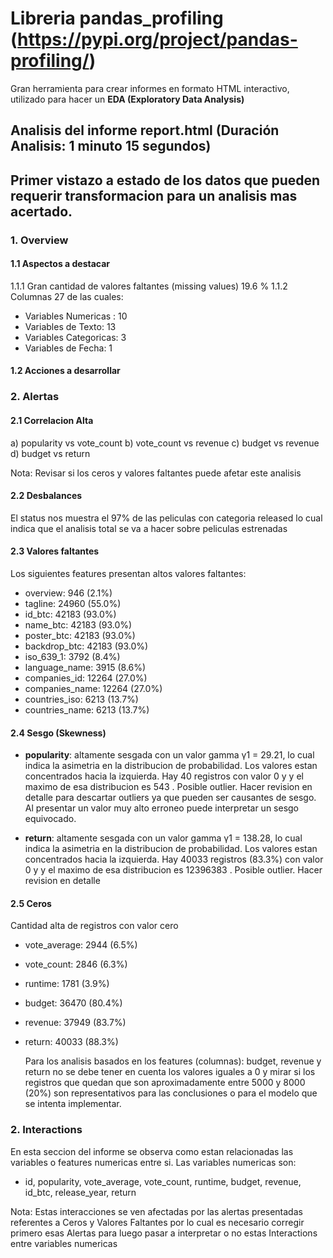 # Libreria pandas_profiling (https://pypi.org/project/pandas-profiling/)

Gran herramienta para crear informes en formato HTML interactivo, utilizado para hacer un **EDA (Exploratory Data Analysis)**

## Analisis del informe report.html (Duración Analisis: 1 minuto 15 segundos)
## Primer vistazo a estado de los datos que pueden requerir transformacion para un analisis mas acertado.

### 1. Overview

#### 1.1 Aspectos a destacar

1.1.1 Gran cantidad de valores faltantes (missing values) 19.6 %
1.1.2 Columnas 27 de las cuales:
- Variables Numericas :        10
- Variables de Texto:          13
- Variables Categoricas:        3
- Variables de Fecha:           1


#### 1.2 Acciones a desarrollar

### 2. Alertas

#### 2.1 Correlacion Alta

a) popularity vs vote_count
b) vote_count vs revenue
c) budget vs revenue
d) budget vs return

Nota: Revisar si los ceros y valores faltantes puede afetar este analisis

#### 2.2 Desbalances

El status nos muestra el 97% de las peliculas con categoria released lo cual indica que el analisis total se va a hacer sobre peliculas estrenadas

#### 2.3 Valores faltantes

Los siguientes features presentan altos valores faltantes:

- overview:         946 (2.1%) 
- tagline:        24960 (55.0%)
- id_btc:         42183 (93.0%) 
- name_btc:       42183 (93.0%) 
- poster_btc:     42183 (93.0%) 
- backdrop_btc:   42183 (93.0%) 
- iso_639_1:       3792 (8.4%) 
- language_name:   3915 (8.6%) 
- companies_id:   12264 (27.0%) 
- companies_name: 12264 (27.0%) 
- countries_iso:   6213 (13.7%) 
- countries_name:  6213 (13.7%) 

#### 2.4 Sesgo (Skewness)

- **popularity**: altamente sesgada con un valor gamma γ1 = 29.21, lo cual indica la asimetria en la distribucion de probabilidad.
  Los valores estan concentrados hacia la izquierda.
  Hay 40 registros con valor 0 y y el maximo de esa distribucion es 543 . Posible outlier.
  Hacer revision en detalle para descartar outliers ya que pueden ser causantes de sesgo. Al presentar un valor muy alto erroneo puede interpretar un sesgo equivocado.

- **return**: altamente sesgada con un valor gamma γ1 = 138.28, lo cual indica la asimetria en la distribucion de probabilidad. Los valores estan concentrados hacia la izquierda.
  Hay 40033 registros (83.3%) con valor 0 y y el maximo de esa distribucion es 12396383 . Posible outlier.
  Hacer revision en detalle

#### 2.5 Ceros

Cantidad alta de registros con valor cero

- vote_average:    2944 (6.5%) 
- vote_count:      2846 (6.3%) 
- runtime:         1781 (3.9%) 
- budget:         36470 (80.4%) 
- revenue:        37949 (83.7%) 
- return:         40033 (88.3%)

  Para los analisis basados en los features (columnas): budget, revenue y return no se debe tener en cuenta los valores iguales a 0 y mirar si los registros que quedan que son aproximadamente entre 5000 y 8000 (20%) son representativos para las conclusiones o para el modelo que se intenta implementar.

### 2. Interactions

En esta seccion del informe se observa como estan relacionadas las variables o features numericas entre si. Las variables numericas son: 
- id, popularity, vote_average, vote_count, runtime, budget, revenue, id_btc, release_year, return
 
Nota: Estas interacciones se ven afectadas por las alertas presentadas referentes a Ceros y Valores Faltantes por lo cual es necesario corregir primero esas Alertas para luego pasar a interpretar o no estas Interactions entre variables numericas




